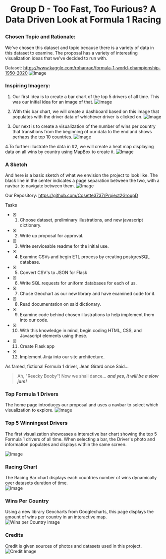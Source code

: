 # <p align ="center">Group D - Too Fast, Too Furious? A Data Driven Look at Formula 1 Racing </p>

### Chosen Topic and Rationale: 
We've chosen this dataset and topic because there is a variety of data in this dataset to examine. The proposal has a variety of interesting visualization ideas that we've decided to run with.

Dataset: https://www.kaggle.com/rohanrao/formula-1-world-championship-1950-2020
![Image](https://raw.githubusercontent.com/Cosette3737/Project2GroupD/main/CSV%20Metadata.PNG)

### Inspiring Imagery:
1. Our first idea is to create a bar chart of the top 5 drivers of all time. This was our initial idea for an image of that.
![Image](https://raw.githubusercontent.com/Cosette3737/Project2GroupD/main/Proposal/Driver%20Win%20Bar%20chart.PNG)

2. With this bar chart, we will create a dashboard based on this image that populates with the driver data of whichever driver is clicked on.
![Image](https://raw.githubusercontent.com/Cosette3737/Project2GroupD/main/Proposal/Dashboard.PNG)

3. Our next is to create a visualization of the number of wins per country that transitions from the beginning of our data to the end and shows perhaps the top 10 countries.
![Image](https://raw.githubusercontent.com/Cosette3737/Project2GroupD/main/Proposal/Over%20time%20Bar%20chart.PNG)

4.To further illustrate the data in #2, we will create a heat map displaying data on all wins by country using MapBox to create it.
![Image](https://raw.githubusercontent.com/Cosette3737/Project2GroupD/main/Proposal/Heat%20map%20Example.png)


### A Sketch
And here is a basic sketch of what we envision the project to look like. The black line in the center indicates a page separation between the two, with a navbar to navigate between them.
![Image](https://raw.githubusercontent.com/Cosette3737/Project2GroupD/main/Proposal/Drawing.jpeg)


Our Repository: https://github.com/Cosette3737/Project2GroupD








Tasks

- [x] 1. Choose dataset, preliminary illustrations, and new javascript dictionary.
- [x] 2. Write up proposal for approval.
- [x] 3. Write serviceable readme for the initial use.
- [x] 4. Examine CSVs and begin ETL process by creating postgresSQL database.
- [x] 5. Convert CSV's to JSON for Flask
- [x] 6. Write SQL requests for uniform databases for each of us.
- [x] 7. Chose Geochart as our new library and have examined code for it.
- [x] 8. Read documentation on said dictionary.
- [x] 9. Examine code behind chosen illustrations to help implement them into our code.
- [x] 10. With this knowledge in mind, begin coding HTML, CSS, and Javascript elements using these.
- [x] 11. Create Flask app
- [x] 12. Implement Jinja into our site architecture.

As famed, fictional Formula 1 driver, Jean Girard once Said...

>Ah, "Reecky Booby"! Now we shall dance...
>***and yes, it will be a slow jam!***

### Top Formula 1 Drivers

The home page introduces our proposal and uses a navbar to select which visualization to explore.
![Image](https://raw.githubusercontent.com/Cosette3737/Project2GroupD/main/static/images/screenshot-home.png)

### Top 5 Winningest Drivers

The first visualization showcases a interactive bar chart showing the top 5 Formula 1 drivers of all time.  When selecting a bar, the Driver's photo and information populates and displays within the same screen. 

![Image](https://raw.githubusercontent.com/Cosette3737/Project2GroupD/main/static/images/screenshot-top5.png)

### Racing Chart

The Racing Bar chart displays each countries number of wins dynamically over datasets duration of time.   
![Image](https://raw.githubusercontent.com/Cosette3737/Project2GroupD/main/static/images/screenshot-racing.png)

### Wins Per Country

Using a new library Geocharts from Googlecharts, this page displays the amount of wins per country in an interactive map.
![Wins per Country Image](https://raw.githubusercontent.com/Cosette3737/Project2GroupD/main/static/images/screenshot-map.png)

### Credits

Credit is given sources of photos and datasets used in this project.
![Credit Image](https://raw.githubusercontent.com/Cosette3737/Project2GroupD/main/static/images/screenshot-credits.png)
